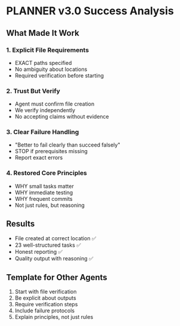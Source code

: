 # PLANNER v3.0 Success Analysis

## What Made It Work

### 1. Explicit File Requirements

- EXACT paths specified
- No ambiguity about locations
- Required verification before starting

### 2. Trust But Verify

- Agent must confirm file creation
- We verify independently
- No accepting claims without evidence

### 3. Clear Failure Handling

- "Better to fail clearly than succeed falsely"
- STOP if prerequisites missing
- Report exact errors

### 4. Restored Core Principles

- WHY small tasks matter
- WHY immediate testing
- WHY frequent commits
- Not just rules, but reasoning

## Results

- File created at correct location ✅
- 23 well-structured tasks ✅
- Honest reporting ✅
- Quality output with reasoning ✅

## Template for Other Agents

1. Start with file verification
2. Be explicit about outputs
3. Require verification steps
4. Include failure protocols
5. Explain principles, not just rules
